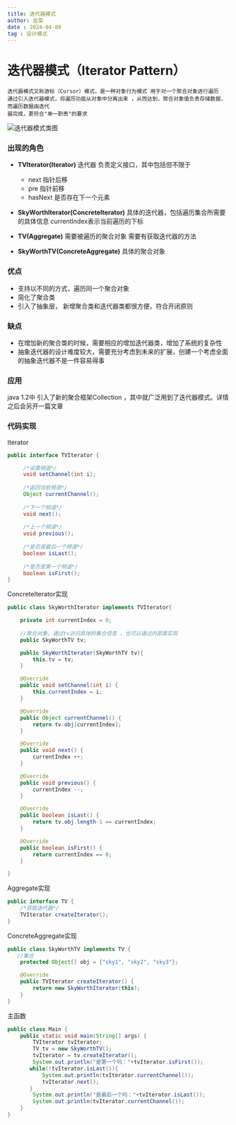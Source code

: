 ```yaml
---
title: 迭代器模式
author: 韭菜
date : 2024-04-09
tag : 设计模式
---
```


# 迭代器模式（Iterator Pattern）
    迭代器模式又称游标（Cursor）模式，是一种对象行为模式 用于对一个聚合对象进行遍历
    通过引入迭代器模式，将遍历功能从对象中分离出来 ，从而达到，聚合对象值负责存储数据，而遍历数据由迭代
    器完成，更符合"单一职责"的要求

![迭代器模式类图](\back\design\image\迭代器模式.png)

### 出现的角色

* **TVIterator(Iterator)** 迭代器
 负责定义接口，其中包括但不限于
  - next 指针后移
  - pre 指针前移
  - hasNext 是否存在下一个元素


* **SkyWorthIterator(ConcreteIterator)** 具体的迭代器，包括遍历集合所需要的具体信息 currentIndex表示当前遍历的下标


* **TV(Aggregate)** 需要被遍历的聚合对象 需要有获取迭代器的方法


* **SkyWorthTV(ConcreteAggregate)** 具体的聚合对象
### 优点
* 支持以不同的方式，遍历同一个聚合对象
* 简化了聚合类
* 引入了抽象层， 新增聚合类和迭代器类都很方便，符合开闭原则
### 缺点
* 在增加新的聚合类的时候，需要相应的增加迭代器类，增加了系统的复杂性
* 抽象迭代器的设计难度较大，需要充分考虑到未来的扩展，创建一个考虑全面的抽象迭代器不是一件容易得事
### 应用
java 1.2中 引入了新的聚合框架Collection ，其中就广泛用到了迭代器模式。详情之后会另开一篇文章

### 代码实现

Iterator
```java
public interface TVIterator {

     /*设置频道*/
     void setChannel(int i);
     
     /*返回当前频道*/
     Object currentChannel();
     
     /*下一个频道*/
     void next();
     
     /*上一个频道*/
     void previous();
     
     /*是否是最后一个频道*/
     boolean isLast();
     
     /*是否是第一个频道*/
     boolean isFirst();
}
```

ConcreteIterator实现
```java
public class SkyWorthIterator implements TVIterator{

    private int currentIndex = 0;
    
    //聚合对象，通过tv访问具体的集合信息 ，也可以通过内部类实现
    public SkyWorthTV tv;

    public SkyWorthIterator(SkyWorthTV tv){
        this.tv = tv;
    }

    @Override
    public void setChannel(int i) {
        this.currentIndex = i;
    }

    @Override
    public Object currentChannel() {
        return tv.obj[currentIndex];
    }

    @Override
    public void next() {
        currentIndex ++;
    }

    @Override
    public void previous() {
        currentIndex --;
    }

    @Override
    public boolean isLast() {
        return tv.obj.length-1 == currentIndex;
    }

    @Override
    public boolean isFirst() {
        return currentIndex == 0;
    }

}

```

Aggregate实现
```java
public interface TV {
    /*获取迭代器*/
    TVIterator createIterator();
}
```

ConcreteAggregate实现

```java
public class SkyWorthTV implements TV {
   //集合
    protected Object[] obj = {"sky1", "sky2", "sky3"};

    @Override
    public TVIterator createIterator() {
        return new SkyWorthIterator(this);
    }
}
```

主函数

```java
public class Main {
    public static void main(String[] args) {
        TVIterator tvIterator;
        TV tv = new SkyWorthTV();
        tvIterator = tv.createIterator();
        System.out.println("是第一个吗："+tvIterator.isFirst());
       while(!tvIterator.isLast()){
           System.out.println(tvIterator.currentChannel());
           tvIterator.next();
       }
        System.out.println("是最后一个吗："+tvIterator.isLast());
        System.out.println(tvIterator.currentChannel());
    }
}
```


